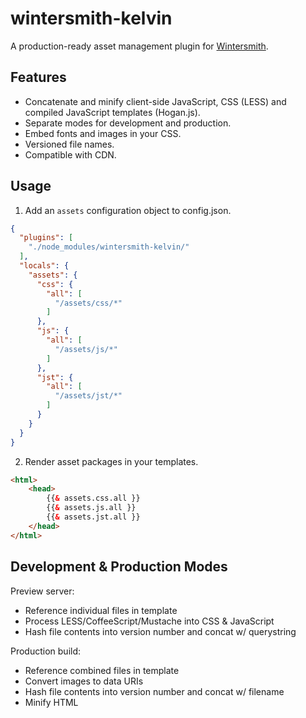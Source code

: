 # wintersmith-kelvin

A production-ready asset management plugin for [Wintersmith](https://github.com/jnordberg/wintersmith).

## Features

- Concatenate and minify client-side JavaScript, CSS (LESS) and compiled JavaScript templates (Hogan.js).
- Separate modes for development and production.
- Embed fonts and images in your CSS.
- Versioned file names.
- Compatible with CDN.

## Usage

1. Add an `assets` configuration object to config.json.

```json
{
  "plugins": [
    "./node_modules/wintersmith-kelvin/"
  ],
  "locals": {
    "assets": {
      "css": {
        "all": [
          "/assets/css/*"
        ]
      },
      "js": {
        "all": [
          "/assets/js/*"
        ]
      },
      "jst": {
        "all": [
          "/assets/jst/*"
        ]
      }
    }
  }
}

````

2. Render asset packages in your templates.

```html
<html>
    <head>
        {{& assets.css.all }}
        {{& assets.js.all }}
        {{& assets.jst.all }}
    </head>
</html>
```

## Development & Production Modes

Preview server:

- Reference individual files in template
- Process LESS/CoffeeScript/Mustache into CSS & JavaScript
- Hash file contents into version number and concat w/ querystring

Production build:

- Reference combined files in template
- Convert images to data URIs
- Hash file contents into version number and concat w/ filename
- Minify HTML